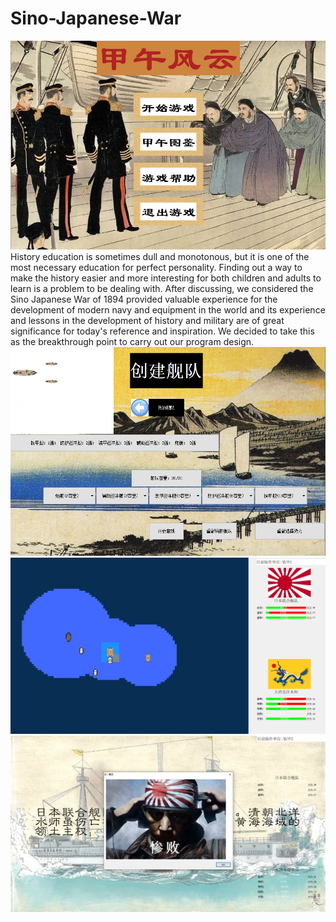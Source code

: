 # Sino-Japanese-War
![image](https://github.com/TimZRZ/Sino-Japanese-War//raw/master/images/1.PNG)
History education is sometimes dull and monotonous, but it is one of the most necessary education for perfect personality. Finding out a way to make the history easier and more interesting for both children and adults to learn is a problem to be dealing with. After discussing, we considered the Sino Japanese War of 1894 provided valuable experience for the development of modern navy and equipment in the world and its experience and lessons in the development of history and military are of great significance for today's reference and inspiration. We decided to take this as the breakthrough point to carry out our program design.
![image](https://github.com/TimZRZ/Sino-Japanese-War//raw/master/images/2.PNG)
![image](https://github.com/TimZRZ/Sino-Japanese-War//raw/master/images/3.PNG)
![image](https://github.com/TimZRZ/Sino-Japanese-War//raw/master/images/4.PNG)